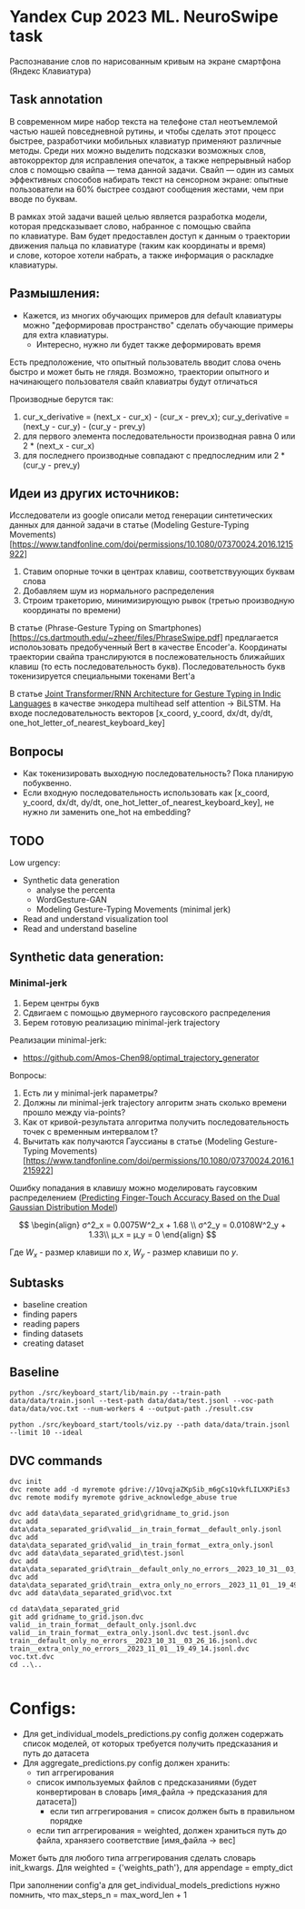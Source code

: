 # Yandex Cup 2023 ML. NeuroSwipe task

Распознавание слов по&nbsp;нарисованным кривым на&nbsp;экране смартфона (Яндекс Клавиатура)

## Task annotation
<p>В&nbsp;современном мире набор текста на&nbsp;телефоне стал неотъемлемой частью нашей повседневной рутины, и&nbsp;чтобы сделать этот процесс быстрее, разработчики мобильных клавиатур применяют различные методы. Среди них можно выделить подсказки возможных слов, автокорректор для исправления опечаток, а&nbsp;также непрерывный набор слов с&nbsp;помощью свайпа&nbsp;— тема данной задачи. Свайп&nbsp;— один из&nbsp;самых эффективных способов набирать текст на&nbsp;сенсорном экране: опытные пользователи на&nbsp;60% быстрее создают сообщения жестами, чем при вводе по&nbsp;буквам.
</p>
<p>В&nbsp;рамках этой задачи вашей целью является разработка модели, которая предсказывает слово, набранное с&nbsp;помощью свайпа по&nbsp;клавиатуре. Вам будет предоставлен доступ к&nbsp;данным о&nbsp;траектории движения пальца по&nbsp;клавиатуре (таким как координаты и&nbsp;время) и&nbsp;слове, которое хотели набрать, а&nbsp;также информация о&nbsp;раскладке клавиатуры.
</p>


## Размышления:
* Кажется, из многих обучающих примеров для default клавиатуры можно "деформировав пространство" сделать обучающие примеры для extra клавиатуры.
    * Интересно, нужно ли будет также деформировать время

Есть предположение, что опытный пользователь вводит слова очень быстро и может быть не глядя. Возможно, траектории опытного и  начинающего пользователя свайп клавиатры будут отличаться


Производные берутся так:
1. cur_x_derivative = (next_x - cur_x) - (cur_x - prev_x); cur_y_derivative = (next_y - cur_y) - (cur_y - prev_y)
2. для первого элемента последовательности производная равна 0 или 2 * (next_x - cur_x)
3. для последнего производные совпадают с предпоследним или 2 * (cur_y - prev_y)


## Идеи из других источников:

Исследователи из google описали метод генерации синтетических данных для данной задачи в статье (Modeling Gesture-Typing Movements)[https://www.tandfonline.com/doi/permissions/10.1080/07370024.2016.1215922]
1. Ставим опорные точки в центрах клавиш, соответствуующих буквам слова
2. Добавляем шум из нормального распределения
3. Строим тракеторию, минимизирующую рывок (третью производную координаты по времени)


В статье (Phrase-Gesture Typing on Smartphones)[https://cs.dartmouth.edu/~zheer/files/PhraseSwipe.pdf] предлагается исполоьзовать предобученный Bert в качестве Encoder'а. Координаты траектории свайпа транслируются в послежовательность ближайших клавиш (то есть последовательность букв). Последовательность букв токенизируется специальными токенами Bert'а

В статье [Joint Transformer/RNN Architecture for Gesture Typing in Indic Languages](https://aclanthology.org/2020.coling-main.87.pdf) в качестве энкодера multihead self attention -> BiLSTM. На входе последовательность векторов [x_coord, y_coord, dx/dt, dy/dt, one_hot_letter_of_nearest_keyboard_key]

## Вопросы
* Как токенизировать выходную последовательность? Пока планирую побуквенно.
* Если входную последовательность использовать как [x_coord, y_coord, dx/dt, dy/dt, one_hot_letter_of_nearest_keyboard_key], не нужно ли заменить one_hot на embedding?

## TODO
Low urgency:
* Synthetic data generation
    * analyse the percenta
    * WordGesture-GAN
    * Modeling Gesture-Typing Movements (minimal jerk)
* Read and understand visualization tool
* Read and understand baseline


## Synthetic data generation:
### Minimal-jerk
1. Берем центры букв
2. Сдвигаем с помощью двумерного гаусовского распределения
3. Берем готовую реализацию minimal-jerk trajectory

Реализации minimal-jerk:
* https://github.com/Amos-Chen98/optimal_trajectory_generator

Вопросы:
1. Есть ли у minimal-jerk параметры?
2. Должны ли minimal-jerk trajectory алгоритм знать сколько времени прошло между via-points?
3. Как от кривой-результата алгоритма получить последовательность точек с временным интервалом t?
4. Вычитать как получаются Гауссианы в статье (Modeling Gesture-Typing Movements)[https://www.tandfonline.com/doi/permissions/10.1080/07370024.2016.1215922]

Ошибку попадания в клавишу можно моделировать гаусовким распределением ([Predicting Finger-Touch Accuracy Based on the Dual Gaussian Distribution Model](https://dl.acm.org/doi/pdf/10.1145/2984511.2984546))

$$
\begin{align}
σ^2_x = 0.0075W^2_x + 1.68 \\
σ^2_y = 0.0108W^2_y + 1.33\\
µ_x = µ_y = 0
\end{align}
$$

Где $W_x$ - размер клавиши по $x$, $W_y$ - размер клавиши по $y$.

## Subtasks
* baseline creation
* finding papers
* reading papers
* finding datasets
* creating dataset


## Baseline

```shell
python ./src/keyboard_start/lib/main.py --train-path data/data/train.jsonl --test-path data/data/test.jsonl --voc-path data/data/voc.txt --num-workers 4 --output-path ./result.csv

python ./src/keyboard_start/tools/viz.py --path data/data/train.jsonl --limit 10 --ideal
```

## DVC commands

```shell
dvc init
dvc remote add -d myremote gdrive://1OvqjaZKpSib_m6gCs1QvkfLILXKPiEs3
dvc remote modify myremote gdrive_acknowledge_abuse true

dvc add data\data_separated_grid\gridname_to_grid.json 
dvc add data\data_separated_grid\valid__in_train_format__default_only.jsonl 
dvc add data\data_separated_grid\valid__in_train_format__extra_only.jsonl 
dvc add data\data_separated_grid\test.jsonl 
dvc add data\data_separated_grid\train__default_only_no_errors__2023_10_31__03_26_16.jsonl
dvc add data\data_separated_grid\train__extra_only_no_errors__2023_11_01__19_49_14.jsonl
dvc add data\data_separated_grid\voc.txt

cd data\data_separated_grid
git add gridname_to_grid.json.dvc valid__in_train_format__default_only.jsonl.dvc valid__in_train_format__extra_only.jsonl.dvc test.jsonl.dvc train__default_only_no_errors__2023_10_31__03_26_16.jsonl.dvc train__extra_only_no_errors__2023_11_01__19_49_14.jsonl.dvc voc.txt.dvc
cd ..\..


```

# Configs:
* Для get_individual_models_predictions.py config должен содержать список моделей, от которых требуется получить предсказания и путь до датасета
* Для aggregate_predictions.py config должен хранить:
    * тип аггрегирования
    * список импользуемых файлов с предсказаниями (будет конвертирован в словарь [имя_файла -> предсказания для датасета])
        * если тип аггрегирования = список должен быть в правильном порядке
    * если тип аггрегирования = weighted, должен храниться путь до файла, хранязего соответствие [имя_файла -> вес]

Может быть для любого типа аггрегирования сделать словарь init_kwargs. Для weighted = {'weights_path'}, для appendage = empty_dict

При заполнении config'а для get_individual_models_predictions нужно помнить, что max_steps_n = max_word_len + 1